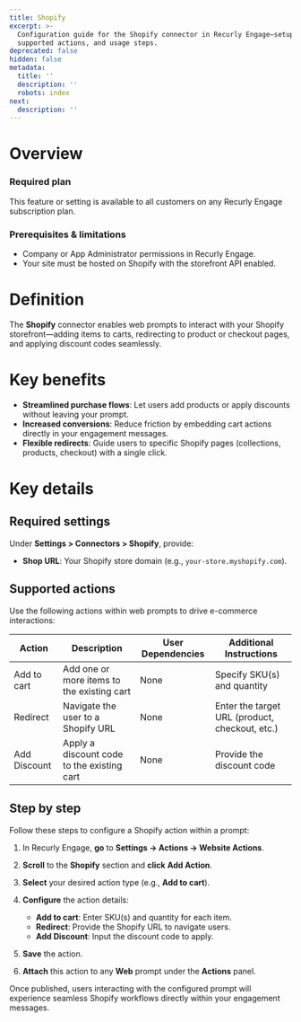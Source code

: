 ```yaml
---
title: Shopify
excerpt: >-
  Configuration guide for the Shopify connector in Recurly Engage—setup,
  supported actions, and usage steps.
deprecated: false
hidden: false
metadata:
  title: ''
  description: ''
  robots: index
next:
  description: ''
---
```

# Overview

### Required plan

This feature or setting is available to all customers on any Recurly Engage subscription plan.

### Prerequisites & limitations

* Company or App Administrator permissions in Recurly Engage.
* Your site must be hosted on Shopify with the storefront API enabled.

# Definition

The **Shopify** connector enables web prompts to interact with your Shopify storefront—adding items to carts, redirecting to product or checkout pages, and applying discount codes seamlessly.

# Key benefits

* **Streamlined purchase flows**: Let users add products or apply discounts without leaving your prompt.
* **Increased conversions**: Reduce friction by embedding cart actions directly in your engagement messages.
* **Flexible redirects**: Guide users to specific Shopify pages (collections, products, checkout) with a single click.

# Key details

## Required settings

Under **Settings > Connectors > Shopify**, provide:

* **Shop URL**: Your Shopify store domain (e.g., `your-store.myshopify.com`).

## Supported actions

Use the following actions within web prompts to drive e-commerce interactions:

| Action       | Description                                | User Dependencies | Additional Instructions                        |
| ------------ | ------------------------------------------ | ----------------- | ---------------------------------------------- |
| Add to cart  | Add one or more items to the existing cart | None              | Specify SKU(s) and quantity                    |
| Redirect     | Navigate the user to a Shopify URL         | None              | Enter the target URL (product, checkout, etc.) |
| Add Discount | Apply a discount code to the existing cart | None              | Provide the discount code                      |

## Step by step

Follow these steps to configure a Shopify action within a prompt:

1. In Recurly Engage, **go** to **Settings → Actions → Website Actions**.
2. **Scroll** to the **Shopify** section and **click** **Add Action**.
3. **Select** your desired action type (e.g., **Add to cart**).
4. **Configure** the action details:

   * **Add to cart**: Enter SKU(s) and quantity for each item.
   * **Redirect**: Provide the Shopify URL to navigate users.
   * **Add Discount**: Input the discount code to apply.
5. **Save** the action.
6. **Attach** this action to any **Web** prompt under the **Actions** panel.

Once published, users interacting with the configured prompt will experience seamless Shopify workflows directly within your engagement messages.